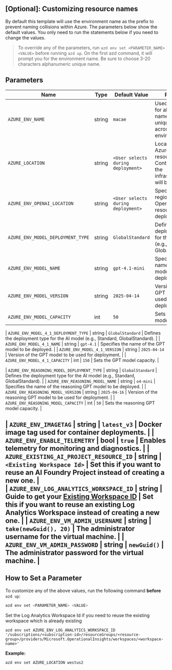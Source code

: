 ## [Optional]: Customizing resource names 

By default this template will use the environment name as the prefix to prevent naming collisions within Azure. The parameters below show the default values. You only need to run the statements below if you need to change the values. 

> To override any of the parameters, run `azd env set <PARAMETER_NAME> <VALUE>` before running `azd up`. On the first azd command, it will prompt you for the environment name. Be sure to choose 3-20 characters alphanumeric unique name. 

## Parameters

| Name                            | Type   | Default Value     | Purpose                                                                                             |
| ------------------------------- | ------ | ----------------- | --------------------------------------------------------------------------------------------------- |
| `AZURE_ENV_NAME`                | string | `macae`           | Used as a prefix for all resource names to ensure uniqueness across environments.                   |
| `AZURE_LOCATION`                | string | `<User selects during deployment>`   | Location of the Azure resources. Controls where the infrastructure will be deployed.                |
| `AZURE_ENV_OPENAI_LOCATION`     | string | `<User selects during deployment>`   | Specifies the region for OpenAI resource deployment.                                                |
| `AZURE_ENV_MODEL_DEPLOYMENT_TYPE` | string | `GlobalStandard` | Defines the deployment type for the AI model (e.g., Standard, GlobalStandard).                     |
| `AZURE_ENV_MODEL_NAME`          | string | `gpt-4.1-mini`          | Specifies the name of the GPT model to be deployed.                                                |
| `AZURE_ENV_MODEL_VERSION`       | string | `2025-04-14`      | Version of the GPT model to be used for deployment.                                                |
| `AZURE_ENV_MODEL_CAPACITY`       | int | `50`      | Sets the GPT model capacity.                                                |

| `AZURE_ENV_MODEL_4_1_DEPLOYMENT_TYPE` | string | `GlobalStandard` | Defines the deployment type for the AI model (e.g., Standard, GlobalStandard).                     |
| `AZURE_ENV_MODEL_4_1_NAME`          | string | `gpt-4.1`          | Specifies the name of the GPT model to be deployed.                                                |
| `AZURE_ENV_MODEL_4_1_VERSION`       | string | `2025-04-14`      | Version of the GPT model to be used for deployment.                                                |
| `AZURE_ENV_MODEL_4_1_CAPACITY`       | int | `150`      | Sets the GPT model capacity.                                                |

| `AZURE_ENV_REASONING_MODEL_DEPLOYMENT_TYPE` | string | `GlobalStandard` | Defines the deployment type for the AI model (e.g., Standard, GlobalStandard).                     |
| `AZURE_ENV_REASONING_MODEL_NAME`          | string | `o4-mini`          | Specifies the name of the reasoning GPT model to be deployed.                                                |
| `AZURE_ENV_REASONING_MODEL_VERSION`       | string | `2025-04-16`      | Version of the reasoning GPT model to be used for deployment.                                                |
| `AZURE_ENV_REASONING_MODEL_CAPACITY`       | int | `50`      | Sets the reasoning GPT model capacity.                                                |

| `AZURE_ENV_IMAGETAG`            | string | `latest_v3`          | Docker image tag used for container deployments.                                                   |
| `AZURE_ENV_ENABLE_TELEMETRY`    | bool   | `true`            | Enables telemetry for monitoring and diagnostics.                                                  |
| `AZURE_EXISTING_AI_PROJECT_RESOURCE_ID`          | string | `<Existing Workspace Id>`          | Set this if you want to reuse an AI Foundry Project instead of creating a new one.                                                |       
| `AZURE_ENV_LOG_ANALYTICS_WORKSPACE_ID` | string  | Guide to get your [Existing Workspace ID](/docs/re-use-log-analytics.md) | Set this if you want to reuse an existing Log Analytics Workspace instead of creating a new one.     |
| `AZURE_ENV_VM_ADMIN_USERNAME`  | string | `take(newGuid(), 20)`               | The administrator username for the virtual machine.         |
| `AZURE_ENV_VM_ADMIN_PASSWORD`  | string | `newGuid()`               | The administrator password for the virtual machine.         |
---

## How to Set a Parameter

To customize any of the above values, run the following command **before** `azd up`:

```bash
azd env set <PARAMETER_NAME> <VALUE>
```

Set the Log Analytics Workspace Id if you need to reuse the existing workspace which is already existing
```shell
azd env set AZURE_ENV_LOG_ANALYTICS_WORKSPACE_ID '/subscriptions/<subscription-id>/resourceGroups/<resource-group>/providers/Microsoft.OperationalInsights/workspaces/<workspace-name>'
```

**Example:**

```bash
azd env set AZURE_LOCATION westus2
```
